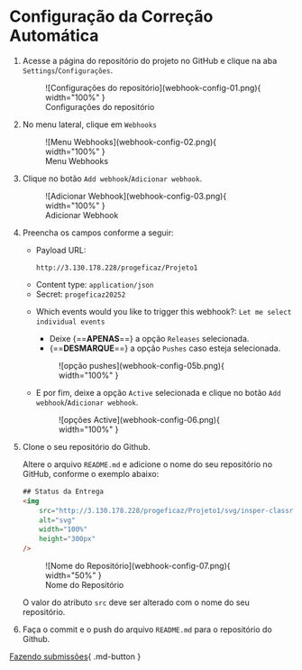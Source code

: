 # Configuração da Correção Automática

1. Acesse a página do repositório do projeto no GitHub e clique na aba `Settings`/`Configurações`.

    <figure markdown="span">
        ![Configurações do repositório](webhook-config-01.png){ width="100%" }
        <figcaption>Configurações do repositório</figcaption>
    </figure>

2. No menu lateral, clique em `Webhooks`
    
    <figure markdown="span">
        ![Menu Webhooks](webhook-config-02.png){ width="100%" }
        <figcaption>Menu Webhooks</figcaption>
    </figure>

3. Clique no botão `Add webhook`/`Adicionar webhook`.
    
    <figure markdown="span">
        ![Adicionar Webhook](webhook-config-03.png){ width="100%" }
        <figcaption>Adicionar Webhook</figcaption>
    </figure>

4. Preencha os campos conforme a seguir:

    - Payload URL: 
        ``` 
        http://3.130.178.228/progeficaz/Projeto1
        ```
    - Content type: `application/json`
    - Secret: `progeficaz20252`

    <!-- <figure markdown="span">
        ![URL do payload](webhook-config-04.png){ width="100%" }
        <figcaption>URL do payload</figcaption>
    </figure> -->

    - Which events would you like to trigger this webhook?: `Let me select individual events`
        - Deixe {==**APENAS**==} a opção `Releases` selecionada.

        <!-- <figure markdown="span">
            ![opções marcadas](webhook-config-05.png){ width="100%" }
            <figcaption>Opções Selecionadas</figcaption>
        </figure> -->

        - {==**DESMARQUE**==} a opção `Pushes` caso esteja selecionada.
        
        <figure markdown="span">
            ![opção pushes](webhook-config-05b.png){ width="100%" }
        </figure>

    - E por fim, deixe a opção `Active` selecionada e clique no botão `Add webhook`/`Adicionar webhook`.
        <figure markdown="span">
            ![opções Active](webhook-config-06.png){ width="100%" }
        </figure>

    
5. Clone o seu repositório do Github.
    
    Altere o arquivo `README.md` e adicione o nome do seu repositório no GitHub, conforme o exemplo abaixo:

    ```html title="Conteúdo do README.md"
    ## Status da Entrega
    <img 
        src="http://3.130.178.228/progeficaz/Projeto1/svg/insper-classroom/NOME DO SEU REPOSITORIO" 
        alt="svg" 
        width="100%" 
        height="300px"
    />
    ```

    <figure markdown="span">
        ![Nome do Repositório](webhook-config-07.png){ width="50%" }
        <figcaption>Nome do Repositório</figcaption>
    </figure>

    O valor do atributo `src` deve ser alterado com o nome do seu repositório.

6. Faça o commit e o push do arquivo `README.md` para o repositório do Github.

[Fazendo submissões](submetendo.md){ .md-button }

    

    